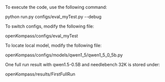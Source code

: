 To execute the code, use the following command:

  python run.py configs/eval_myTest.py --debug

To switch configs, modify the following file:

  openKompass/configs/eval_myTest

To locate local model, modify the following file:

  openKompass/configs/models/qwen1_5/qwen1_5_0_5b.py

One full run result with qwen1.5-0.5B and needlebench 32K is stored under:

  openKompass/results/FirstFullRun
